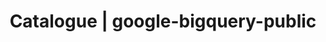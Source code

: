 ---
layout: dataset
title: Catalogue | google-bigquery-public
data:
  id: google-bigquery-public
  sharing: public
  topics:
    - timeline
  challenges:
    - rail
    - aviation
    - supply-chain
    - aloha
  tags:
    - 'Data sets for COVID-19, Research, Healthcare'
  createdAt: '2020-03-02T12:00-08:00'
  update_frequency: real time
  title: Google COVID-19 Public Datasets
  url: >-
    https://pantheon.corp.google.com/marketplace/details/bigquery-public-datasets/covid19-dataset-list?filter=solution-type:dataset&q=covid&id=4a850823-3f83-48f5-92d1-01ba6f8ed81e
  maintainer_email: andrewb@google.com
  description: >-
    To aid researchers, data scientists, and analysts in an effort to combat
    COVID-19, we are hosting a repository of public datasets like Johns Hopkins
    Center for Systems Science and Engineering (JHU CSSE), the US Census
    Bureau's American Community Survey (ACS), and OpenStreetMaps data free to
    access and analyze through our COVID-19 Public Dataset Program.

---